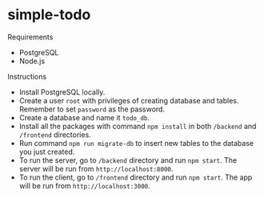 # simple-todo

Requirements
- PostgreSQL
- Node.js

Instructions
- Install PostgreSQL locally.
- Create a user `root` with privileges of creating database and tables. Remember to set `password` as the password.
- Create a database and name it `todo_db`.
- Install all the packages with command `npm install` in both `/backend` and `/frontend` directories.
- Run command `npm run migrate-db` to insert new tables to the database you just created.
- To run the server, go to `/backend` directory and run `npm start`. The server will be run from `http://localhost:8000`.
- To run the client, go to `/frontend` directory and run `npm start`. The app will be run from `http://localhost:3000`.